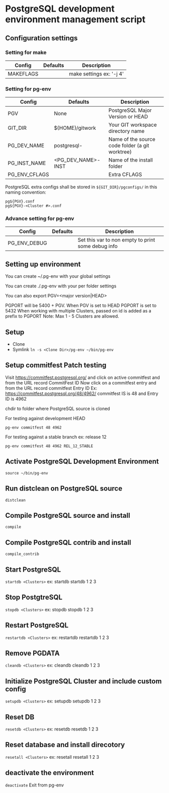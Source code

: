 # PostgreSQL development environment management script

## Configuration settings

### Setting for make

| Config | Defaults | Description |
| --- | --- | --- |
| MAKEFLAGS | | make settings ex: '-j 4'|

### Setting for pg-env 

| Config | Defaults | Description |
| --- | --- | --- |
| PGV | None | PostgreSQL Major Version or HEAD |
| GIT_DIR | ${HOME}/gitwork | Your GIT workspace directory name |
| PG_DEV_NAME | postgresql-<PGV> | Name of the source code folder (a git worktree) |
| PG_INST_NAME | <PG_DEV_NAME>-INST | Name of the install folder |
| PG_ENV_CFLAGS | | Extra CFLAGS |

PostgreSQL extra configs shall be stored in `${GIT_DIR}/pgconfigs/` in this naming convention:
```
pg${PGV}.conf
pg${PGV}-<Cluster #>.conf
```

### Advance setting for pg-env 

| Config | Defaults | Description |
| --- | --- | --- |
| PG_ENV_DEBUG | | Set this var to non empty to print some debug info |

## Setting up environment

You can create ~/.pg-env with your global settings

You can create ./.pg-env with your per folder settings

You can also export PGV=<major version|HEAD>

PGPORT will be 5400 + PGV. When PGV is set to HEAD PGPORT is set to 5432
When working with multiple Clusters, passed on id is added as a prefix to PGPORT
Note: Max 1 - 5 Clusters are allowed.

## Setup

- Clone
- Symlink `ln -s <Clone Dir>/pg-env ~/bin/pg-env`

## Setup commitfest Patch testing

Visit https://commitfest.postgresql.org/ and click on active commitfest and from the URL record CommitFest ID
Now click on a commitfest entry and from the URL record commitfest Entry ID
Ex: https://commitfest.postgresql.org/48/4962/  commitfest IS is 48 and Entry ID is 4962

chdir to folder where PostgreSQL source is cloned

For testing against development HEAD

`pg-env commitfest 48 4962`

For testing against a stable branch ex: release 12

`pg-env commitfest 48 4962 REL_12_STABLE`

## Activate PostgreSQL Development Environment
`source ~/bin/pg-env`

## Run distclean on PostgreSQL source
`distclean`

## Compile PostgreSQL source and install
`compile`

## Compile PostgreSQL contrib and install
`compile_contrib`

## Start PostgreSQL
`startdb <Clusters>`
ex:
  startdb
  startdb 1 2 3

## Stop PostgtreSQL
`stopdb <Clusters>`
ex:
  stopdb
  stopdb 1 2 3

## Restart PostgreSQL
`restartdb <Clusters>`
ex:
  restartdb
  restartdb 1 2 3

## Remove PGDATA
`cleandb <Clusters>`
ex:
  cleandb
  cleandb 1 2 3

## Initialize PostgreSQL Cluster and include custom config
`setupdb <Clusters>`
ex:
  setupdb
  setupdb 1 2 3

## Reset DB
`resetdb <Clusters>`
ex:
  resetdb
  resetdb 1 2 3

## Reset database and install direcotory
`resetall <Clusters>`
ex:
  resetall
  resetall 1 2 3

## deactivate the environment
`deactivate`
Exit from pg-env

